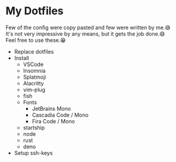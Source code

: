 # My Dotfiles

Few of the config were copy pasted and few were written by me.😅  
It's not very impressive by any means, but it gets the job done.😄  
Feel free to use these.😁 

- Replace dotfiles
- Install 
  - VSCode
  - Insomnia
  - Splatmoji 
  - Alacritty
  - vim-plug
  - fish
  - Fonts
    - JetBrains Mono
    - Cascadia Code / Mono
    - Fira Code / Mono
  - startship
  - node
  - rust
  - deno
- Setup ssh-keys

